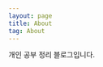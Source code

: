 ```yaml
---
layout: page
title: About
tag: About
---
```


개인 공부 정리 블로그입니다. 
<!--stackedit_data:
eyJoaXN0b3J5IjpbLTQyMzA1MzI5OF19
-->